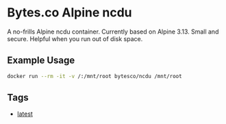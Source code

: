 # Bytes.co Alpine ncdu

A no-frills Alpine ncdu container. Currently based on Alpine 3.13. Small and secure. Helpful when you run out of disk space.

## Example Usage
```bash
docker run --rm -it -v /:/mnt/root bytesco/ncdu /mnt/root
```

## Tags
- [latest](https://github.com/BytesCo/docker-ncdu/blob/main/Dockerfile)
